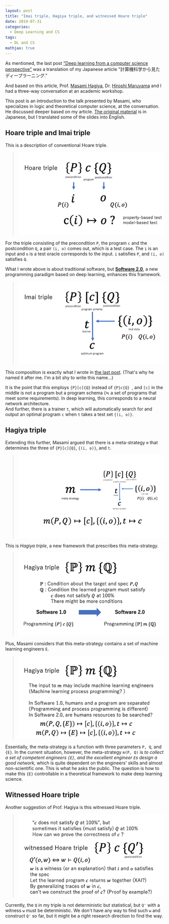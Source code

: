 ```yaml
---
layout: post
title: "Imai triple, Hagiya triple, and witnessed Hoare triple"
date: 2019-07-31
categories:
  - Deep Learning and CS
tags:
  - DL and CS
mathjax: true
---
```

As mentioned, the last post ["Deep learning from a computer science perspective"](https://bonotake.github.io/deep%20learning%20and%20cs/2019/07/29/deep-learning-from-cs.html) was a translation of my Japanese article "計算機科学から見たディープラーニング."

And based on this article, Prof. [Masami Hagiya](https://hagi.is.su-tokyo.ac.jp/~hagiya/), Dr. [Hiroshi Maruyama](https://researchmap.jp/hiroshi.maruyama/?lang=english) and I had a three-way conversation at an academic workshop.

This post is an introduction to the talk presented by Masami, who specializes in logic and theoretical computer science, at the conversation. He discussed deeper based on my article. [The original material](https://www.slideshare.net/MLSE/ss-154452927) is in Japanese, but I translated some of the slides into English.

## Hoare triple and Imai triple
This is a description of conventional Hoare triple.
> ![Conventional Hoare triple](/assets/images/hagiya_triple/hoare_triple.png)

For the triple consisting of the precondition `P`, the program `c` and the postcondition `Q`, a pair `(i, o)` comes out, which is a test case.
The `i` is an input and `o` is a test oracle corresponds to the input.
`i` satisfies `P`, and `(i, o)` satisfies `Q`.

What I wrote above is about traditional software, but **[Software 2.0](https://medium.com/@karpathy/software-2-0-a64152b37c35)**, a new programming paradigm based on deep learning, enhances this framework.

> ![Imai triple](/assets/images/hagiya_triple/imai_triple.png)

This composition is exactly what I wrote in [the last post](https://bonotake.github.io/deep%20learning%20and%20cs/2019/07/29/deep-learning-from-cs.html). (That's why he named it after me. I'm a bit shy to write this name...)

It is the point that this employs `{P}[c]{Q}` instead of `{P}c{Q} `, and `[c]` in the middle is not a program but a program schema (≒ a set of programs that meet some requirements). In deep learning, this corresponds to a neural network architecture.  
And further, there is a trainer `t`, which will automatically search for and output an optimal program `c`  when `t` takes a test set `{(i, o)}`.

## Hagiya triple

Extending this further, Masami argued that there is a meta-strategy `m` that determines the three of `{P}[c]{Q}`, `{(i, o)}`, and `t`.

> ![Meta strategy](/assets/images/hagiya_triple/meta_strategy.png)

This is _Hagiya triple_, a new framework that prescribes this meta-strategy.

> ![Hagiya triple](/assets/images/hagiya_triple/hagiya_triple.png)

Plus, Masami considers that this meta-strategy contains a set of machine learning engineers `E`.

> ![Hagiya triple with engineers](/assets/images/hagiya_triple/ht_with_engineers.png)

Essentially, the meta-strategy is a function with three parameters `P, Q`, and `{E}`. In the current situation, however, the meta-strategy `m(P, Q)` is *to collect a set of competent engineers `{E}`, and the excellent engineer `E`s design a good network,* which is quite dependent on the engineers' skills and almost non-scientific one. This is what he asks the public.
The question is how to make this `{E}` controllable in a theoretical framework to make deep learning science.

## Witnessed Hoare triple
Another suggestion of Prof. Hagiya is this witnessed Hoare triple.

> ![Witnessed Hoare triple](/assets/images/hagiya_triple/witnessed_hoare_triple.png)

Currently, the `Q` in my triple is not deterministic but statistical, but `Q'` with a witness `w` must be deterministic.
We don't have any way to find such `w` and construct `Q'` so far, but it might be a right research direction to find the way.
